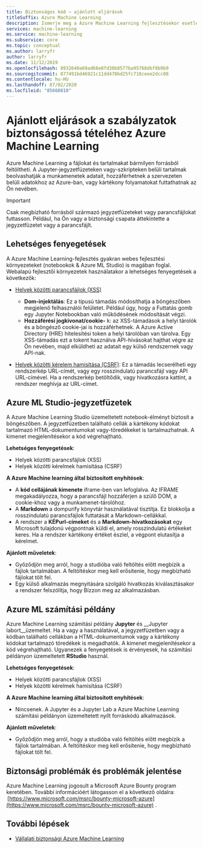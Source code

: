 ```yaml
---
title: Biztonságos kód – ajánlott eljárások
titleSuffix: Azure Machine Learning
description: Ismerje meg a Azure Machine Learning fejlesztésekor esetlegesen fennálló lehetséges biztonsági fenyegetéseket. Ismerje meg az Azure ML által biztosított enyhítéseket és az ajánlott eljárásokat annak biztosítására, hogy a fejlesztési környezetek biztonságban maradjanak.
services: machine-learning
ms.service: machine-learning
ms.subservice: core
ms.topic: conceptual
ms.author: larryfr
author: larryfr
ms.date: 11/12/2019
ms.openlocfilehash: 8932640a69ad68e0fd30b8577ba95768dbf8b9b9
ms.sourcegitcommit: 877491bd46921c11dd478bd25fc718ceee2dcc08
ms.contentlocale: hu-HU
ms.lasthandoff: 07/02/2020
ms.locfileid: "85660810"
---
```

# <a name="secure-code-best-practices-with-azure-machine-learning"></a>Ajánlott eljárások a szabályzatok biztonságossá tételéhez Azure Machine Learning

Azure Machine Learning a fájlokat és tartalmakat bármilyen forrásból feltöltheti. A Jupyter-jegyzetfüzeteken vagy-szkripteken belüli tartalmak beolvashatják a munkamenetek adatait, hozzáférhetnek a szervezeten belüli adatokhoz az Azure-ban, vagy kártékony folyamatokat futtathatnak az Ön nevében.

> [!IMPORTANT]
> Csak megbízható forrásból származó jegyzetfüzeteket vagy parancsfájlokat futtasson. Például, ha Ön vagy a biztonsági csapata áttekintette a jegyzetfüzetet vagy a parancsfájlt.

## <a name="potential-threats"></a>Lehetséges fenyegetések

A Azure Machine Learning-fejlesztés gyakran webes fejlesztési környezeteket (notebookok & Azure ML Studio) is magában foglal. Webalapú fejlesztői környezetek használatakor a lehetséges fenyegetések a következők:

* [Helyek közötti parancsfájlok (XSS)](https://owasp.org/www-community/attacks/xss/)

    * __Dom-injektálás__: Ez a típusú támadás módosíthatja a böngészőben megjelenő felhasználói felületet. Például úgy, hogy a Futtatás gomb egy Jupyter Notebookban való működésének módosítását végzi.
    * __Hozzáférési jogkivonat/cookie-__ k: az XSS-támadások a helyi tárolók és a böngésző cookie-jai is hozzáférhetnek. A Azure Active Directory (HRE) hitelesítési token a helyi tárolóban van tárolva. Egy XSS-támadás ezt a tokent használva API-hívásokat hajthat végre az Ön nevében, majd elküldheti az adatait egy külső rendszernek vagy API-nak.

* [Helyek közötti kérelem hamisítása (CSRF)](https://owasp.org/www-community/attacks/csrf): Ez a támadás lecserélheti egy rendszerkép URL-címét, vagy egy rosszindulatú parancsfájl vagy API URL-címével. Ha a rendszerkép betöltődik, vagy hivatkozásra kattint, a rendszer meghívja az URL-címet.

## <a name="azure-ml-studio-notebooks"></a>Azure ML Studio-jegyzetfüzetek

A Azure Machine Learning Studio üzemeltetett notebook-élményt biztosít a böngészőben. A jegyzetfüzetben található cellák a kártékony kódokat tartalmazó HTML-dokumentumokat vagy-töredékeket is tartalmazhatnak.  A kimenet megjelenítésekor a kód végrehajtható.

__Lehetséges fenyegetések__:
* Helyek közötti parancsfájlok (XSS)
* Helyek közötti kérelmek hamisítása (CSRF)

__A Azure Machine learning által biztosított enyhítések__:
* A __kód cellájának kimenete__ iframe-ben van lefoglalva. Az IFRAME megakadályozza, hogy a parancsfájl hozzáférjen a szülő DOM, a cookie-khoz vagy a munkamenet-tárolóhoz.
* A __Markdown__ a dompurify könyvtár használatával tisztítja. Ez blokkolja a rosszindulatú parancsfájlok futtatását a Markdown-cellákkal.
* A rendszer a __KÉPurl-címeket__ és a __Markdown-hivatkozásokat__ egy Microsoft tulajdonú végpontnak küldi el, amely rosszindulatú értékeket keres. Ha a rendszer kártékony értéket észlel, a végpont elutasítja a kérelmet.

__Ajánlott műveletek__:
* Győződjön meg arról, hogy a studióba való feltöltés előtt megbízik a fájlok tartalmában. A feltöltéskor meg kell erősítenie, hogy megbízható fájlokat tölt fel.
* Egy külső alkalmazás megnyitására szolgáló hivatkozás kiválasztásakor a rendszer felszólítja, hogy Bízzon meg az alkalmazásban.

## <a name="azure-ml-compute-instance"></a>Azure ML számítási példány

Azure Machine Learning számítási példány __Jupyter__ és __Jupyter labort__üzemeltet. Ha a vagy a használatával, a jegyzetfüzetben vagy a kódban található cellákban a HTML-dokumentumok vagy a kártékony kódokat tartalmazó töredékek is megadhatók. A kimenet megjelenítésekor a kód végrehajtható. Ugyanezek a fenyegetések is érvényesek, ha számítási példányon üzemeltetett __RStudio__ használ.

__Lehetséges fenyegetések__:
* Helyek közötti parancsfájlok (XSS)
* Helyek közötti kérelmek hamisítása (CSRF)

__A Azure Machine learning által biztosított enyhítések__:
* Nincsenek. A Jupyter és a Jupyter Lab a Azure Machine Learning számítási példányon üzemeltetett nyílt forráskódú alkalmazások.

__Ajánlott műveletek__:
* Győződjön meg arról, hogy a studióba való feltöltés előtt megbízik a fájlok tartalmában. A feltöltéskor meg kell erősítenie, hogy megbízható fájlokat tölt fel.

## <a name="report-security-issues-or-concerns"></a>Biztonsági problémák és problémák jelentése 

Azure Machine Learning jogosult a Microsoft Azure Bounty program keretében. További információért látogasson el a következő oldalra:  [https://www.microsoft.com/msrc/bounty-microsoft-azure](https://www.microsoft.com/msrc/bounty-microsoft-azure) .

## <a name="next-steps"></a>További lépések

* [Vállalati biztonsági Azure Machine Learning](concept-enterprise-security.md)